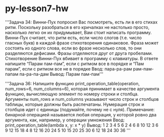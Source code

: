 # py-lesson7-hw

'''Задача 34: Винни-Пух попросил Вас посмотреть, есть ли в его стихах ритм.
Поскольку разобраться в его кричалках не настолько просто, насколько легко он их придумывает,
Вам стоит написать программу. Винни-Пух считает, что ритм есть, если число слогов (т.е. число гласных букв)
в каждой фразе стихотворения одинаковое.
Фраза может состоять из одного слова, если во фразе несколько слов, то они разделяются дефисами.
Фразы отделяются друг от друга пробелами. Стихотворение Винни-Пух вбивает в программу с клавиатуры.
В ответе напишите “Парам пам-пам”, если с ритмом все в порядке и “Пам парам”, если с ритмом все не в порядке
Ввод: пара-ра-рам рам-пам-папам па-ра-па-дам
Вывод: Парам пам-пам'''

'''Задача 36: Напишите функцию print_operation_table(operation, num_rows=6, num_columns=6),
которая принимает в качестве аргумента функцию, вычисляющую элемент по номеру строки и
столбца. Аргументы num_rows и num_columns указывают число строк и столбцов таблицы,
которые должны быть распечатаны. Нумерация строк и столбцов идет с единицы (подумайте,
почему не с нуля). Примечание: бинарной операцией называется любая операция, у которой
ровно два аргумента, как, например, у операции умножения
Ввод: print_operation_table(lambda x, y: x * y)
Вывод:
 1 2 3 4 5 6
 2 4 6 8 10 12
 3 6 9 12 15 18
 4 8 12 16 20 24
 5 10 15 20 25 30
 6 12 18 24 30 36 '''
